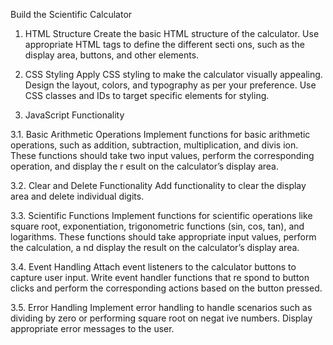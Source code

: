 Build the Scientific Calculator

1. HTML Structure
Create the basic HTML structure of the calculator. Use appropriate HTML tags to define the different secti
ons, such as the display area, buttons, and other elements.

2. CSS Styling
Apply CSS styling to make the calculator visually appealing. Design the layout, colors, and typography as
per your preference. Use CSS classes and IDs to target specific elements for styling.

3. JavaScript Functionality

3.1. Basic Arithmetic Operations
Implement functions for basic arithmetic operations, such as addition, subtraction, multiplication, and divis
ion. These functions should take two input values, perform the corresponding operation, and display the r
esult on the calculator’s display area.

3.2. Clear and Delete Functionality
Add functionality to clear the display area and delete individual digits.

3.3. Scientific Functions
Implement functions for scientific operations like square root, exponentiation, trigonometric functions (sin,
cos, tan), and logarithms. These functions should take appropriate input values, perform the calculation, a
nd display the result on the calculator’s display area.

3.4. Event Handling
Attach event listeners to the calculator buttons to capture user input. Write event handler functions that re
spond to button clicks and perform the corresponding actions based on the button pressed.

3.5. Error Handling
Implement error handling to handle scenarios such as dividing by zero or performing square root on negat
ive numbers. Display appropriate error messages to the user.
